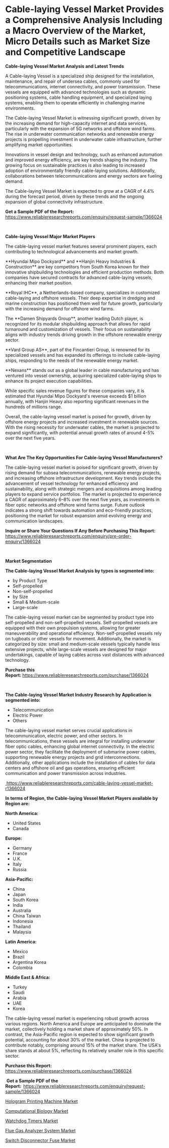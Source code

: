 <p><h1>Cable-laying Vessel Market Provides a Comprehensive Analysis Including a Macro Overview of the Market, Micro Details such as Market Size and Competitive Landscape</h1></p><p><strong>Cable-laying Vessel Market Analysis and Latest Trends</strong></p>
<p><p>A Cable-laying Vessel is a specialized ship designed for the installation, maintenance, and repair of undersea cables, commonly used for telecommunications, internet connectivity, and power transmission. These vessels are equipped with advanced technologies such as dynamic positioning systems, cable handling equipment, and specialized laying systems, enabling them to operate efficiently in challenging marine environments.</p><p>The Cable-laying Vessel Market is witnessing significant growth, driven by the increasing demand for high-capacity internet and data services, particularly with the expansion of 5G networks and offshore wind farms. The rise in underwater communication networks and renewable energy projects is propelling investment in underwater cable infrastructure, further amplifying market opportunities.</p><p>Innovations in vessel design and technology, such as enhanced automation and improved energy efficiency, are key trends shaping the industry. The growing focus on sustainable practices is also leading to increased adoption of environmentally friendly cable-laying solutions. Additionally, collaborations between telecommunications and energy sectors are fueling demand.</p><p>The Cable-laying Vessel Market is expected to grow at a CAGR of 4.4% during the forecast period, driven by these trends and the ongoing expansion of global connectivity infrastructure.</p></p>
<p><strong>Get a Sample PDF of the Report:&nbsp;</strong> <a href="https://www.reliableresearchreports.com/enquiry/request-sample/1366024?utm_campaign=13&utm_medium=2&utm_source=Github&utm_content=ia&utm_term=17112024&utm_id=cable-laying-vessel">https://www.reliableresearchreports.com/enquiry/request-sample/1366024</a></p>
<p>&nbsp;</p>
<p><strong>Cable-laying Vessel Major Market Players</strong></p>
<p><p>The cable-laying vessel market features several prominent players, each contributing to technological advancements and market growth. </p><p>**Hyundai Mipo Dockyard** and **Hanjin Heavy Industries & Construction** are key competitors from South Korea known for their innovative shipbuilding technologies and efficient production methods. Both companies have secured contracts for advanced cable-laying vessels, enhancing their market position.</p><p>**Royal IHC**, a Netherlands-based company, specializes in customized cable-laying and offshore vessels. Their deep expertise in dredging and marine construction has positioned them well for future growth, particularly with the increasing demand for offshore wind farms.</p><p>The **Damen Shipyards Group**, another leading Dutch player, is recognized for its modular shipbuilding approach that allows for rapid turnaround and customization of vessels. Their focus on sustainability aligns with industry trends driving growth in the offshore renewable energy sector.</p><p>**Vard Group AS**, part of the Fincantieri Group, is renowned for its specialized vessels and has expanded its offerings to include cable-laying ships, responding to the needs of the renewable energy market. </p><p>**Nexans** stands out as a global leader in cable manufacturing and has ventured into vessel ownership, acquiring specialized cable-laying ships to enhance its project execution capabilities.</p><p>While specific sales revenue figures for these companies vary, it is estimated that Hyundai Mipo Dockyard's revenue exceeds $1 billion annually, with Hanjin Heavy also reporting significant revenues in the hundreds of millions range. </p><p>Overall, the cable-laying vessel market is poised for growth, driven by offshore energy projects and increased investment in renewable sources. With the rising necessity for underwater cables, the market is projected to expand significantly, with potential annual growth rates of around 4-5% over the next five years.</p></p>
<p>&nbsp;</p>
<p><strong>What Are The Key Opportunities For Cable-laying Vessel Manufacturers?</strong></p>
<p><p>The cable-laying vessel market is poised for significant growth, driven by rising demand for subsea telecommunications, renewable energy projects, and increasing offshore infrastructure development. Key trends include the advancement of vessel technology for enhanced efficiency and sustainability, along with strategic mergers and acquisitions among leading players to expand service portfolios. The market is projected to experience a CAGR of approximately 6–8% over the next five years, as investments in fiber optic networks and offshore wind farms surge. Future outlook indicates a strong shift towards automation and eco-friendly practices, positioning the market for robust expansion amid evolving energy and communication landscapes.</p></p>
<p><strong>Inquire or Share Your Questions If Any Before Purchasing This Report:</strong> <a href="https://www.reliableresearchreports.com/enquiry/pre-order-enquiry/1366024?utm_campaign=13&utm_medium=2&utm_source=Github&utm_content=ia&utm_term=17112024&utm_id=cable-laying-vessel">https://www.reliableresearchreports.com/enquiry/pre-order-enquiry/1366024</a></p>
<p>&nbsp;</p>
<p><strong>Market Segmentation</strong></p>
<p><strong>The Cable-laying Vessel Market Analysis by types is segmented into:</strong></p>
<p><ul><li>by Product Type</li><li>Self-propelled</li><li>Non-self-propelled</li><li>by Size</li><li>Small & Medium-scale</li><li>Large-scale</li></ul></p>
<p><p>The cable-laying vessel market can be segmented by product type into self-propelled and non-self-propelled vessels. Self-propelled vessels are equipped with their own propulsion systems, allowing for greater maneuverability and operational efficiency. Non-self-propelled vessels rely on tugboats or other vessels for movement. Additionally, the market is categorized by size: small and medium-scale vessels typically handle less extensive projects, while large-scale vessels are designed for major undertakings, capable of laying cables across vast distances with advanced technology.</p></p>
<p><strong>Purchase this Report:&nbsp;</strong><a href="https://www.reliableresearchreports.com/purchase/1366024?utm_campaign=13&utm_medium=2&utm_source=Github&utm_content=ia&utm_term=17112024&utm_id=cable-laying-vessel">https://www.reliableresearchreports.com/purchase/1366024</a></p>
<p>&nbsp;</p>
<p><strong>The Cable-laying Vessel Market Industry Research by Application is segmented into:</strong></p>
<p><ul><li>Telecommunication</li><li>Electric Power</li><li>Others</li></ul></p>
<p><p>The cable-laying vessel market serves crucial applications in telecommunication, electric power, and other sectors. In telecommunications, these vessels are integral for installing underwater fiber optic cables, enhancing global internet connectivity. In the electric power sector, they facilitate the deployment of submarine power cables, supporting renewable energy projects and grid interconnections. Additionally, other applications include the installation of cables for data centers and offshore oil and gas operations, ensuring efficient communication and power transmission across industries.</p></p>
<p><a href="https://www.reliableresearchreports.com/cable-laying-vessel-market-r1366024?utm_campaign=13&utm_medium=2&utm_source=Github&utm_content=ia&utm_term=17112024&utm_id=cable-laying-vessel">&nbsp;https://www.reliableresearchreports.com/cable-laying-vessel-market-r1366024</a></p>
<p><strong>In terms of Region, the Cable-laying Vessel Market Players available by Region are:</strong></p>
<p>
    <p> <strong> North America: </strong>
        <ul>
            <li>United States</li>
            <li>Canada</li>
        </ul>
        </p> 
    <p> <strong> Europe: </strong>
        <ul>
            <li>Germany</li>
            <li>France</li>
            <li>U.K.</li>
            <li>Italy</li>
            <li>Russia</li>
        </ul>
        </p> 
    <p> <strong> Asia-Pacific: </strong>
        <ul>
            <li>China</li>
            <li>Japan</li>
            <li>South Korea</li>
            <li>India</li>
            <li>Australia</li>
            <li>China Taiwan</li>
            <li>Indonesia</li>
            <li>Thailand</li>
            <li>Malaysia</li>
        </ul>
        </p> 
    <p> <strong> Latin America: </strong>
        <ul>
            <li>Mexico</li>
            <li>Brazil</li>
            <li>Argentina Korea</li>
            <li>Colombia</li>
        </ul>
        </p> 
    <p> <strong> Middle East & Africa: </strong>
        <ul>
            <li>Turkey</li>
            <li>Saudi</li>
            <li>Arabia</li>
            <li>UAE</li>
            <li>Korea</li>
        </ul>
    </p>
    </p>
<p><p>The cable-laying vessel market is experiencing robust growth across various regions. North America and Europe are anticipated to dominate the market, collectively holding a market share of approximately 50%. In contrast, the Asia-Pacific region is expected to show significant growth potential, accounting for about 30% of the market. China is projected to contribute notably, comprising around 15% of the market share. The USA's share stands at about 5%, reflecting its relatively smaller role in this specific sector.</p></p>
<p><strong>Purchase this Report: </strong><a href="https://www.reliableresearchreports.com/purchase/1366024?utm_campaign=13&utm_medium=2&utm_source=Github&utm_content=ia&utm_term=17112024&utm_id=cable-laying-vessel">https://www.reliableresearchreports.com/purchase/1366024</a></p>
<p>&nbsp;<strong>Get a Sample PDF of the Report:&nbsp;&nbsp;</strong><a href="https://www.reliableresearchreports.com/enquiry/request-sample/1366024?utm_campaign=13&utm_medium=2&utm_source=Github&utm_content=ia&utm_term=17112024&utm_id=cable-laying-vessel">https://www.reliableresearchreports.com/enquiry/request-sample/1366024</a></p>
<p><strong></strong></p>
<p><p><a href="https://www.linkedin.com/pulse/key-drivers-hologram-printing-machine-market-trends-42zyc?utm_campaign=13&utm_medium=2&utm_source=Github&utm_content=ia&utm_term=17112024&utm_id=cable-laying-vessel">Hologram Printing Machine Market</a></p><p><a href="https://issuu.com/reportprime-2/docs/computational-biology-market-size-2_5b8f5f2fdd63b1?utm_campaign=13&utm_medium=2&utm_source=Github&utm_content=ia&utm_term=17112024&utm_id=cable-laying-vessel">Computational Biology Market</a></p><p><a href="https://github.com/Chiragrp22/Market-Research-Report-List-6/blob/main/watchdog-timers-market.md?utm_campaign=13&utm_medium=2&utm_source=Github&utm_content=ia&utm_term=17112024&utm_id=cable-laying-vessel">Watchdog Timers Market</a></p><p><a href="https://github.com/MarciaRunte/Market-Research-Report-List-1/blob/main/flue-gas-analyzer-system-market.md?utm_campaign=13&utm_medium=2&utm_source=Github&utm_content=ia&utm_term=17112024&utm_id=cable-laying-vessel">Flue Gas Analyzer System Market</a></p><p><a href="https://www.linkedin.com/pulse/global-switch-disconnector-fuse-market-focus-product-type-2p3p4p-wbhkc?utm_campaign=13&utm_medium=2&utm_source=Github&utm_content=ia&utm_term=17112024&utm_id=cable-laying-vessel">Switch Disconnector Fuse Market</a></p></p>